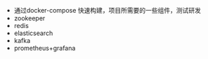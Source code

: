 - 通过docker-compose  快速构建，项目所需要的一些组件，测试研发
- zookeeper
- redis
- elasticsearch
- kafka
- prometheus+grafana